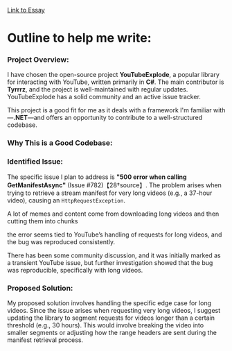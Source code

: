 [Link to Essay](https://docs.google.com/document/d/1ylT4trtCpMn4WUk3uHZyCcV_PPUi-Bfh8NGzd58L748/edit?usp=sharing)

# Outline to help me write:

### Project Overview:
I have chosen the open-source project **YouTubeExplode**, a popular library for interacting with YouTube, written primarily in **C#**. The main contributor is **Tyrrrz**, and the project is well-maintained with regular updates. YouTubeExplode has a solid community and an active issue tracker.

This project is a good fit for me as it deals with a framework I'm familiar with—**.NET**—and offers an opportunity to contribute to a well-structured codebase.

### Why This is a Good Codebase:

### Identified Issue:
The specific issue I plan to address is **"500 error when calling GetManifestAsync"** (Issue #782)【28†source】. The problem arises when trying to retrieve a stream manifest for very long videos (e.g., a 37-hour video), causing an `HttpRequestException`. 

A lot of memes and content come from downloading long videos and then cutting them into chunks 

the error seems tied to YouTube’s handling of requests for long videos, and the bug was reproduced consistently.

There has been some community discussion, and it was initially marked as a transient YouTube issue, but further investigation showed that the bug was reproducible, specifically with long videos.

### Proposed Solution:
My proposed solution involves handling the specific edge case for long videos. Since the issue arises when requesting very long videos, I suggest updating the library to segment requests for videos longer than a certain threshold (e.g., 30 hours). This would involve breaking the video into smaller segments or adjusting how the range headers are sent during the manifest retrieval process.
